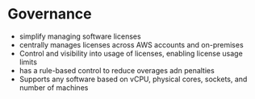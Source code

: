# Governance

* simplify managing software licenses
* centrally manages licenses across AWS accounts and on-premises&#x20;
* Control and visibility into usage of licenses, enabling license usage limits
* has a rule-based control to reduce overages adn penalties
* Supports any software based on vCPU, physical cores, sockets, and number of machines&#x20;
